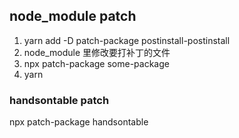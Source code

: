 ## node_module patch
1. yarn add -D patch-package postinstall-postinstall
2. node_module 里修改要打补丁的文件
3. npx patch-package some-package
4. yarn

### handsontable patch
npx patch-package handsontable
